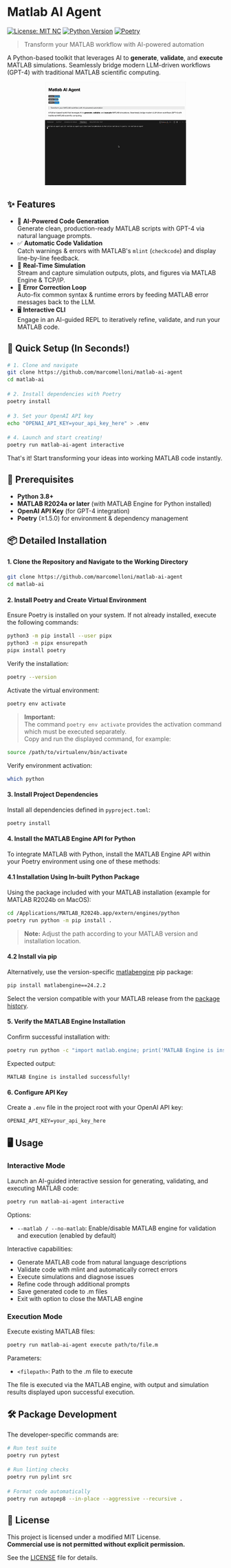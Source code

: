 # Matlab AI Agent

[![License: MIT NC](https://img.shields.io/badge/license-MIT--NC-blue.svg)](./LICENSE)
[![Python Version](https://img.shields.io/badge/python-3.8%2B-blue)](https://www.python.org/)
[![Poetry](https://img.shields.io/badge/poetry-%5E1.5.0-blue)](https://python-poetry.org/)

> Transform your MATLAB workflow with AI-powered automation

A Python-based toolkit that leverages AI to **generate**, **validate**, and **execute** MATLAB simulations. Seamlessly bridge modern LLM-driven workflows (GPT-4) with traditional MATLAB scientific computing.

<div align="center">
  <img src="images/demo.gif" alt="Demo of MATLAB AI Agent" />
</div>

## ✨ Features

- 🧠 **AI-Powered Code Generation**  
   Generate clean, production-ready MATLAB scripts with GPT-4 via natural language prompts.
- ✅ **Automatic Code Validation**  
   Catch warnings & errors with MATLAB's `mlint` (`checkcode`) and display line-by-line feedback.
- 🚀 **Real-Time Simulation**  
   Stream and capture simulation outputs, plots, and figures via MATLAB Engine & TCP/IP.
- 🔄 **Error Correction Loop**  
   Auto-fix common syntax & runtime errors by feeding MATLAB error messages back to the LLM.
- 🖥️ **Interactive CLI**  
   Engage in an AI-guided REPL to iteratively refine, validate, and run your MATLAB code.

## 🚀 Quick Setup (In Seconds!)

```bash
# 1. Clone and navigate
git clone https://github.com/marcomelloni/matlab-ai-agent
cd matlab-ai

# 2. Install dependencies with Poetry
poetry install

# 3. Set your OpenAI API key
echo "OPENAI_API_KEY=your_api_key_here" > .env

# 4. Launch and start creating!
poetry run matlab-ai-agent interactive
```

That's it! Start transforming your ideas into working MATLAB code instantly.

## 🔧 Prerequisites

- **Python 3.8+**
- **MATLAB R2024a or later** (with MATLAB Engine for Python installed)
- **OpenAI API Key** (for GPT-4 integration)
- **Poetry** (≥1.5.0) for environment & dependency management

## 📦 Detailed Installation

#### 1. Clone the Repository and Navigate to the Working Directory

```bash
git clone https://github.com/marcomelloni/matlab-ai-agent
cd matlab-ai
```

#### 2. Install Poetry and Create Virtual Environment

Ensure Poetry is installed on your system. If not already installed, execute the following commands:

```bash
python3 -m pip install --user pipx
python3 -m pipx ensurepath
pipx install poetry
```

Verify the installation:

```bash
poetry --version
```

Activate the virtual environment:

```bash
poetry env activate
```

> **Important:**  
> The command `poetry env activate` provides the activation command which must be executed separately.  
> Copy and run the displayed command, for example:

```bash
source /path/to/virtualenv/bin/activate
```

Verify environment activation:

```bash
which python
```

#### 3. Install Project Dependencies

Install all dependencies defined in `pyproject.toml`:

```bash
poetry install
```

#### 4. Install the MATLAB Engine API for Python

To integrate MATLAB with Python, install the MATLAB Engine API within your Poetry environment using one of these methods:

#### 4.1 Installation Using In-built Python Package

Using the package included with your MATLAB installation (example for MATLAB R2024b on MacOS):

```bash
cd /Applications/MATLAB_R2024b.app/extern/engines/python
poetry run python -m pip install .
```

> **Note:** Adjust the path according to your MATLAB version and installation location.

#### 4.2 Install via pip

Alternatively, use the version-specific [matlabengine](https://pypi.org/project/matlabengine) pip package:

```bash
pip install matlabengine==24.2.2
```

Select the version compatible with your MATLAB release from the [package history](https://pypi.org/project/matlabengine/#history).

#### 5. Verify the MATLAB Engine Installation

Confirm successful installation with:

```bash
poetry run python -c "import matlab.engine; print('MATLAB Engine is installed successfully')"
```

Expected output:

```
MATLAB Engine is installed successfully!
```

#### 6. Configure API Key

Create a `.env` file in the project root with your OpenAI API key:

```
OPENAI_API_KEY=your_api_key_here
```

## 🖥️ Usage

### Interactive Mode

Launch an AI-guided interactive session for generating, validating, and executing MATLAB code:

```bash
poetry run matlab-ai-agent interactive
```

Options:

- `--matlab / --no-matlab`: Enable/disable MATLAB engine for validation and execution (enabled by default)

Interactive capabilities:

- Generate MATLAB code from natural language descriptions
- Validate code with mlint and automatically correct errors
- Execute simulations and diagnose issues
- Refine code through additional prompts
- Save generated code to .m files
- Exit with option to close the MATLAB engine

### Execution Mode

Execute existing MATLAB files:

```bash
poetry run matlab-ai-agent execute path/to/file.m
```

Parameters:

- `<filepath>`: Path to the .m file to execute

The file is executed via the MATLAB engine, with output and simulation results displayed upon successful execution.

## 🛠️ Package Development

The developer-specific commands are:

```bash
# Run test suite
poetry run pytest

# Run linting checks
poetry run pylint src

# Format code automatically
poetry run autopep8 --in-place --aggressive --recursive .
```

## 📄 License

This project is licensed under a modified MIT License.  
**Commercial use is not permitted without explicit permission.**

See the [LICENSE](./LICENSE) file for details.
